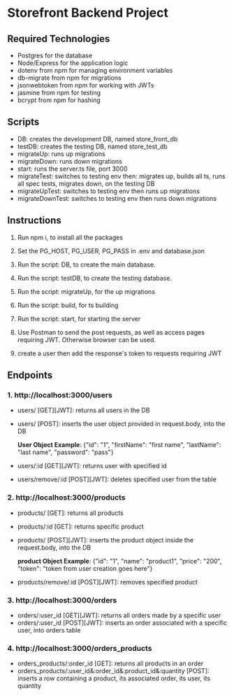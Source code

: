 # Storefront Backend Project

## Required Technologies

- Postgres for the database
- Node/Express for the application logic
- dotenv from npm for managing environment variables
- db-migrate from npm for migrations
- jsonwebtoken from npm for working with JWTs
- jasmine from npm for testing
- bcrypt from npm for hashing

## Scripts
- DB:  creates the development DB, named store_front_db
- testDB:  creates the testing DB, named store_test_db
- migrateUp:  runs up migrations
- migrateDown:  runs down migrations
- start:  runs the server.ts file, port 3000
- migrateTest:  switches to testing env then: migrates up, builds all ts, runs all spec tests, migrates down, on the testing DB
- migrateUpTest:  switches to testing env then runs up migrations
- migrateDownTest: switches to testing env then runs down migrations

## Instructions
1. Run npm i, to install all the packages

2. Set the PG_HOST, PG_USER, PG_PASS in .env and database.json

3. Run the script: DB, to create the main database.

4. Run the script: testDB, to create the testing database.

5. Run the script: migrateUp, for the up migrations

6. Run the script: build, for ts building

7. Run the script: start, for starting the server

8. Use Postman to send the post requests, as well as access pages requiring JWT. Otherwise browser can be used.

9. create a user then add the response's token to requests requiring JWT

## Endpoints

### 1. http://localhost:3000/users
- users/ [GET][JWT]: returns all users in the DB
- users/ [POST]: inserts the user object provided in request.body, into the DB  

    **User Object Example**: {"id": "1", "firstName": "first name", "lastName": "last name", "password": "pass"} 

- users/:id [GET][JWT]: returns user with specified id
- users/remove/:id [POST][JWT]: deletes specified user from the table  

### 2. http://localhost:3000/products
- products/ [GET]: returns all products
- products/:id [GET]: returns specific product
- products/ [POST][JWT]: inserts the product object inside the request.body, into the DB  

    **product Object Example**: {"id": "1", "name": "product1", "price": "200", "token": "token from user creation goes here"}

- products/remove/:id [POST][JWT]: removes specified product  

### 3. http://localhost:3000/orders

- orders/:user_id [GET][JWT]: returns all orders made by a specific user
- orders/:user_id [POST][JWT]: inserts an order associated with a specific user, into orders table  

### 4. http://localhost:3000/orders_products
- orders_products/:order_id [GET]: returns all products in an order
- orders_products/:user_id&:order_id&:product_id&:quantity [POST]: inserts a row containing a product, its associated order, its user, its quantity
